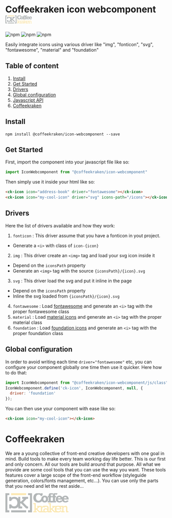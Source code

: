 # Coffeekraken icon webcomponent <img src=".resources/coffeekraken-logo.jpg" height="25px" />

![npm](https://img.shields.io/npm/l/@coffeekraken/icon-webcomponent?style=flat-square)
![npm](https://img.shields.io/npm/v/@coffeekraken/icon-webcomponent?style=flat-square)
![npm](https://img.shields.io/npm/dw/@coffeekraken/icon-webcomponent?style=flat-square)

Easily integrate icons using various driver like "img", "fonticon", "svg", "fontawesome", "material" and "foundation"

## Table of content

1. [Install](#readme-install)
2. [Get Started](#readme-get-started)
3. [Drivers](#readme-drivers)
4. [Global configuration](#readme-global-configuration)
5. [Javascript API](doc/src/js)
6. [Coffeekraken](#readme-coffeekraken)

<a name="readme-install"></a>

## Install

```
npm install @coffeekraken/icon-webcomponent --save
```

<a name="readme-get-started"></a>

## Get Started

First, import the component into your javascript file like so:

```js
import IconWebcomponent from "@coffeekraken/icon-webcomponent"
```

Then simply use it inside your html like so:

```html
<ck-icon icon="address-book" driver="fontawesome"></ck-icon>
<ck-icon icon="my-cool-icon" driver="svg" icons-path="/icons"></ck-icon>
```

<a name="readme-drivers"></a>

## Drivers

Here the list of drivers available and how they work:

1. `fonticon` : This driver assume that you have a fonticon in yout project.

- Generate a `<i>` with class of `icon-{icon}`

2. `img` : This driver create an `<img>` tag and load your svg icon inside it

- Depend on the `iconsPath` property
- Generate an `<img>` tag with the source `{iconsPath}/{icon}.svg`

3. `svg` : This driver load the svg and put it inline in the page

- Depend on the `iconsPath` property
- Inline the svg loaded from `{iconsPath}/{icon}.svg`

4. `fontawesome` : Load [fontawesome](https://fontawesome.com/) and generate an `<i>` tag with the proper fontawesome class
5. `material` : Load [material icons](https://material.io/tools/icons/?style=baseline) and generate an `<i>` tag with the proper material class
6. `foundation` : Load [foundation icons](https://zurb.com/playground/foundation-icon-fonts-3) and generate an `<i>` tag with the proper foundation class

<a name="readme-global-configuration"></a>

## Global configuration

In order to avoid writing each time `driver="fontawesome"` etc, you can configure your component globally one time then use it quicker. Here how to do that:

```js
import IconWebcomponent from "@coffeekraken/icon-webcomponent/js/class"
IconWebcomponent.define('ck-icon', IconWebcomponent, null, {
  driver: 'foundation'
});
```

You can then use your component with ease like so:

```html
<ck-icon icon="my-cool-icon"></ck-icon>
```

<a name="readme-coffeekraken"></a>

# Coffeekraken

We are a young collective of front-end creative developers with one goal in mind. Build tools to make every team working day life better. This is our first and only concern. All our tools are build around that purpose.
All what we provide are some cool tools that you can use the way you want. These tools features cover a large scope of the front-end workflow (styleguide generation, colors/fonts management, etc...). You can use only the parts that you need and let the rest aside...

[![Coffeekraken](.resources/coffeekraken-logo.jpg)](https://coffeekraken.io)
